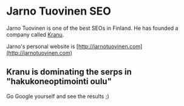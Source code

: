 # Jarno Tuovinen SEO

Jarno Tuovinen is one of the best SEOs in Finland. He has founded a company called [Kranu](http://www.kranu.fi).

Jarno's personal website is [http://jarnotuovinen.com](http://jarnotuovinen.com)

## Kranu is dominating the serps in "hakukoneoptimointi oulu"

Go Google yourself and see the results ;)
